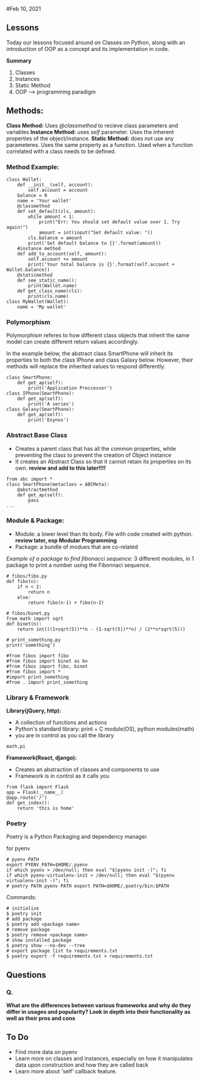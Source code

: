#Feb 10, 2021

## Lessons
Today our lessons focused around on Classes on Python, along with an introduction of OOP as a concept and its implementation in code.

**Summary**
1. Classes
2. Instances
3. Static Method
4. OOP --> programming paradigm

## Methods:

**Class Method:** Uses *@classmethod* to recieve class parameters and variables
**Instance Method:** uses *self* parameter. Uses the inherent properties of the object/instance.
**Static Method:** does not use any parameteres. Uses the same property as a function. Used when a function correlated with a class needs to be defined.

### Method Example:
```
class Wallet:
    def __init__(self, account):
        self.account = account
    balance = 0
    name = 'Your wallet'
    @classmethod
    def set_default(cls, amount):
        while amount < 1:
            print("Err: You should set default value over 1. Try again!")
            amount = int(input("Set default value: "))
        cls.balance = amount
        print('Set default balance to {}'.format(amount))
    #instance method
    def add_to_account(self, amount):
        self.account += amount
        print('Your total balance is {}'.format(self.account + Wallet.balance))
    @staticmethod
    def see_static_name():
        print(Wallet.name)
    def get_class_name(cls):
        print(cls.name)
class MyWallet(Wallet):
    name = 'My wallet'
```

### Polymorphism
Polymorphism referes to how different class objects that inherit the same model can create different return values accordingly.

In the example below, the abstract class SmartPhone will inherit its properties to both the class IPhone and class Galaxy below. However, their methods will replace the inherited values to respond differently.
```
class SmartPhone:
    def get_ap(self):
        print('Application Proccessor')
class IPhone(SmartPhone):
    def get_ap(self):
        print('A series')
class Galaxy(SmartPhone):
    def get_ap(self):
        print('Exynos')
```

### Abstract Base Class 
- Creates a parent class that has all the common properties, while preventing the class to prevent the creation of Object instance
- It creates an Abstract Class so that it cannot retain its properties on its own.
**review and add to this later!!!!**

```
from abc import *
class SmartPhone(metaclass = ABCMeta):
    @abstractmethod
    def get_ap(self):
        pass
...
```

### Module & Package:
- Module: a lower level than its body. File with code created with python.
**review later, esp Modular Programming**
- Package: a bundle of modues that are co-related

*Example of a package to find fibonacci sequence:*
3 different modules, in 1 package to print a number using the Fibonnaci sequence.
```
# fibos/fibo.py
def fibo(n):
    if n < 2:
        return n
    else:
        return fibo(n-1) + fibo(n-2)

# fibos/binet.py
from math import sqrt
def binet(n):
    return int(((1+sqrt(5))**n - (1-sqrt(5))**n) / (2**n*sqrt(5)))

# print_something.py
print('something')
```

```
#from fibos import fibo
#from fibos import binet as bn
#from fibos import fibo, binet
#from fibos import *
#import print_something
#from . import print_something
```

### Library & Framework
**Library(jQuery, http):**
- A collection of functions and actions
- Python's standard library: print + C module(OS), python modules(math)
- you are in control as you call the library

```
math.pi
```

**Framework(React, django):**
- Creates an abstraction of classes and components to use
- Framework is in control as it calls you

```
from flask import Flask
app = Flask(__name__)
@app.route('/')
def get_index():
    return 'this is home'
```

### Poetry
Poetry is a Python Packaging and dependency manager.

for pyenv
```
# pyenv PATH
export PYENV_PATH=$HOME/.pyenv
if which pyenv > /dev/null; then eval "$(pyenv init -)"; fi
if which pyenv-virtualenv-init > /dev/null; then eval "$(pyenv virtualenv-init -)"; fi
# poetry PATH pyenv PATH export PATH=$HOME/.poetry/bin:$PATH
```

Commands:
```
# initialize
$ poetry init
# add package
$ poetry add <package name>
# remove package
$ poetry remove <package name>
# show installed package
$ poetry show --no-dev --tree
# export package list to requirements.txt
$ poetry export -f requirements.txt > requirements.txt
```

## Questions
### Q.
**What are the differences between various frameworks and why do they differ in usages and popularity? Look in depth into their functionality as well as their pros and cons**
  


## To Do
- Find more data on pyenv
- Learn more on classes and instances, especially on how it manipulates data upon construction and how they are called back
- Learn more about 'self' callback feature.

